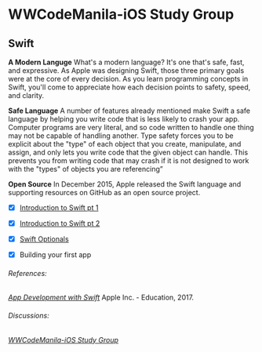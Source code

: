 # WWCodeManila-iOS Study Group

## Swift 
**A Modern Languge**
What's a modern language? It's one that's safe, fast, and expressive. As Apple was designing Swift, those three primary goals were at the core of every decision. As you learn programming concepts in Swift, you'll come to appreciate how each decision points to safety, speed, and clarity.

**Safe Language**
A number of features already mentioned make Swift a safe language by helping you write code that is less likely to crash your app. Computer programs are very literal, and so code written to handle one thing may not be capable of handling another. Type safety forces you to be explicit about the "type" of each object that you create, manipulate, and assign, and only lets you write code that the given object can handle. This prevents you from writing code that may crash if it is not designed to work with the "types" of objects you are referencing”

**Open Source**
In December 2015, Apple released the Swift language and supporting resources on GitHub as an open source project.


- [x] [Introduction to Swift pt 1](https://gitlab.com/wwcodemanila/WWCodeManila-iOS/tree/master/Session-01.playground)
- [x] [Introduction to Swift pt 2](https://gitlab.com/wwcodemanila/WWCodeManila-iOS/tree/master/Session-02.playground)
- [x] [Swift Optionals](https://gitlab.com/wwcodemanila/WWCodeManila-iOS/tree/master/Session-04.playground)
- [x] Building your first app


<!--
|&nbsp;&nbsp;&nbsp;&nbsp;&nbsp;&nbsp;&nbsp;&nbsp;Topics |
 ------ |
  |
| |
 | [x]&nbsp;&nbsp;&nbsp;&nbsp;&nbsp;&nbsp; [Swift Optionals](https://gitlab.com/wwcodemanila/WWCodeManila-iOS/tree/master/Session-04.playground)-->

###### References:  
[_App Development with Swift_](https://itun.es/ph/SoKQib.l) Apple Inc. - Education, 2017.
###### Discussions:
[_WWCodeManila-iOS Study Group_](https://www.meetup.com/Women-Who-Code-Manila/messages/boards/thread/50790558)
